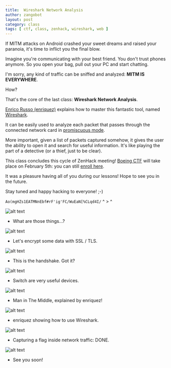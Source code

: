```yaml
---
title:  Wireshark Network Analysis
author: zangobot
layout: post
category: class
tags: [ ctf, class, zenhack, wireshark, web ]
---
```


If MITM attacks on Android crashed your sweet dreams and raised your paranoia, it's time to inflict you the final blow.

Imagine you're communicating with your best friend. You don't trust phones anymore. So you open your bag, pull out your PC and start chatting.

I'm sorry, any kind of traffic can be sniffed and analyzed: **MITM IS EVERYWHERE**.

How?

That's the core of the last class: **Wireshark Network Analysis**.

[Enrico Russo (enriquez)](https://csec.it/people/enrico_russo) explains how to master this fantastic tool, named [Wireshark](https://wireshark.org).

It can be easily used to analyze each packet that passes through the connected network card in [promiscuous mode](https://en.wikipedia.org/wiki/Promiscuous_mode).

More important, given a list of packets captured somehow, it gives the user the ability to open it and search for useful information.
It's like playing the part of a detective (or a thief, just to be clear).

This class concludes this cycle of ZenHack meeting!
[Boeing CTF](http://csec.it/events/boeing-ctf/index) will take place on February 5th: you can still [enroll here](https://dibris.aulaweb.unige.it/course/view.php?id=1168).

It was a pleasure having all of you during our lessons! Hope to see you in the future.

Stay tuned and happy hacking to everyone! ;-)


`Ao(mgHZs1EATMNnEbf#rF'ig'FC/WuEaN[%CLqd4I/` ^ > ^

![alt text](/assets/news/wireshark/transport_layer.jpg "TCP/UDP")
* What are those things...?

![alt text](/assets/news/wireshark/tls.jpg "If you don't know TLS...")
* Let's encrypt some data with SSL / TLS.

![alt text](/assets/news/wireshark/handshake.jpg "I want to talk with you!")
* This is the handshake. Got it?

![alt text](/assets/news/wireshark/switch.jpg "Everything passes through a switch")
* Switch are very useful devices.

![alt text](/assets/news/wireshark/mitm.jpg "MITM!")
* Man in The Middle, explained by enriquez!

![alt text](/assets/news/wireshark/example.jpg "Exceuse me, can I talk to you about Wireshark?")
* enriquez showing how to use Wireshark.

![alt text](/assets/news/wireshark/flag.jpg "Oh, that is really a flag")
* Capturing a flag inside network traffic: DONE.

![alt text](/assets/news/wireshark/behind.jpg "Thank you all!")
* See you soon!
